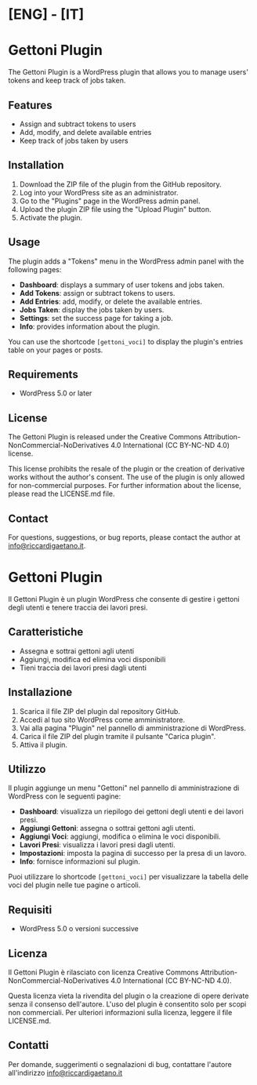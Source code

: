 
# [ENG] - [IT]


# Gettoni Plugin

The Gettoni Plugin is a WordPress plugin that allows you to manage users' tokens and keep track of jobs taken.

## Features

- Assign and subtract tokens to users
- Add, modify, and delete available entries
- Keep track of jobs taken by users

## Installation

1. Download the ZIP file of the plugin from the GitHub repository.
2. Log into your WordPress site as an administrator.
3. Go to the "Plugins" page in the WordPress admin panel.
4. Upload the plugin ZIP file using the "Upload Plugin" button.
5. Activate the plugin.

## Usage

The plugin adds a "Tokens" menu in the WordPress admin panel with the following pages:

- **Dashboard**: displays a summary of user tokens and jobs taken.
- **Add Tokens**: assign or subtract tokens to users.
- **Add Entries**: add, modify, or delete the available entries.
- **Jobs Taken**: display the jobs taken by users.
- **Settings**: set the success page for taking a job.
- **Info**: provides information about the plugin.

You can use the shortcode `[gettoni_voci]` to display the plugin's entries table on your pages or posts.

## Requirements

- WordPress 5.0 or later

## License

The Gettoni Plugin is released under the Creative Commons Attribution-NonCommercial-NoDerivatives 4.0 International (CC BY-NC-ND 4.0) license.

This license prohibits the resale of the plugin or the creation of derivative works without the author's consent. The use of the plugin is only allowed for non-commercial purposes. For further information about the license, please read the LICENSE.md file.

## Contact

For questions, suggestions, or bug reports, please contact the author at info@riccardigaetano.it.

## 
## 
## 


# Gettoni Plugin

Il Gettoni Plugin è un plugin WordPress che consente di gestire i gettoni degli utenti e tenere traccia dei lavori presi.

## Caratteristiche

- Assegna e sottrai gettoni agli utenti
- Aggiungi, modifica ed elimina voci disponibili
- Tieni traccia dei lavori presi dagli utenti

## Installazione

1. Scarica il file ZIP del plugin dal repository GitHub.
2. Accedi al tuo sito WordPress come amministratore.
3. Vai alla pagina "Plugin" nel pannello di amministrazione di WordPress.
4. Carica il file ZIP del plugin tramite il pulsante "Carica plugin".
5. Attiva il plugin.

## Utilizzo

Il plugin aggiunge un menu "Gettoni" nel pannello di amministrazione di WordPress con le seguenti pagine:

- **Dashboard**: visualizza un riepilogo dei gettoni degli utenti e dei lavori presi.
- **Aggiungi Gettoni**: assegna o sottrai gettoni agli utenti.
- **Aggiungi Voci**: aggiungi, modifica o elimina le voci disponibili.
- **Lavori Presi**: visualizza i lavori presi dagli utenti.
- **Impostazioni**: imposta la pagina di successo per la presa di un lavoro.
- **Info**: fornisce informazioni sul plugin.

Puoi utilizzare lo shortcode `[gettoni_voci]` per visualizzare la tabella delle voci del plugin nelle tue pagine o articoli.

## Requisiti

- WordPress 5.0 o versioni successive

## Licenza

Il Gettoni Plugin è rilasciato con licenza Creative Commons Attribution-NonCommercial-NoDerivatives 4.0 International (CC BY-NC-ND 4.0).

Questa licenza vieta la rivendita del plugin o la creazione di opere derivate senza il consenso dell'autore. L'uso del plugin è consentito solo per scopi non commerciali. Per ulteriori informazioni sulla licenza, leggere il file LICENSE.md.

## Contatti

Per domande, suggerimenti o segnalazioni di bug, contattare l'autore all'indirizzo info@riccardigaetano.it



